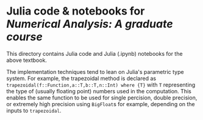 # Julia code & notebooks for *Numerical Analysis: A graduate course*

This directory contains Julia code and Julia (.ipynb) notebooks for the above textbook.

The implementation techniques tend to lean on Julia's parametric type system. For example, the trapezoidal method is
declared as `trapezoidal(f::Function,a::T,b::T,n::Int) where {T}` with `T` representing the type of (usually floating point) numbers used
in the computation. This enables the same function to be used for single percision, double precision, or extremely high precision using `BigFloat`s for example, depending on the inputs to `trapezoidal`.
